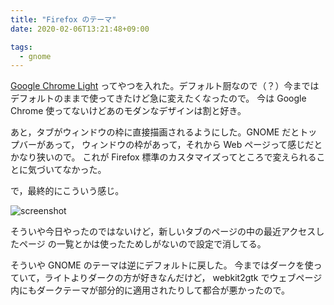 ```yaml
---
title: "Firefox のテーマ"
date: 2020-02-06T13:21:48+09:00

tags:
  - gnome
---
```


[Google Chrome Light](https://addons.mozilla.org/ja/firefox/addon/google-chrome-light/)
ってやつを入れた。デフォルト厨なので（？）今まではデフォルトのままで使ってきたけど急に変えたくなったので。
今は Google Chrome 使ってないけどあのモダンなデザインは割と好き。

あと，タブがウィンドウの枠に直接描画されるようにした。GNOME だとトップバーがあって，
ウィンドウの枠があって，それから Web ページって感じだとかなり狭いので。
これが Firefox 標準のカスタマイズってところで変えられることに気づいてなかった。

で，最終的にこういう感じ。

![screenshot](/images/20200206-firefox-theme/screenshot.png)

そういや今日やったのではないけど，新しいタブのページの中の最近アクセスしたページ
の一覧とかは使ったためしがないので設定で消してる。

そういや GNOME のテーマは逆にデフォルトに戻した。
今まではダークを使っていて，ライトよりダークの方が好きなんだけど，
webkit2gtk でウェブページ内にもダークテーマが部分的に適用されたりして都合が悪かったので。
